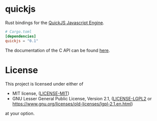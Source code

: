 # quickjs

Rust bindings for the [QuickJS Javascript Engine](https://bellard.org/quickjs/).

```toml
# Cargo.toml
[dependencies]
quickjs = "0.1"
```

The documentation of the C API can be found
[here](https://bellard.org/quickjs/quickjs.html).

# License

This project is licensed under either of

 * MIT license, ([LICENSE-MIT](LICENSE-MIT))
 * GNU Lesser General Public License, Version 2.1, ([LICENSE-LGPL2](LICENSE-LGPL2) or
   https://www.gnu.org/licenses/old-licenses/lgpl-2.1.en.html)

at your option.

